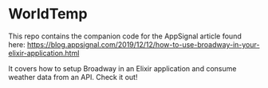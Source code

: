 # WorldTemp

This repo contains the companion code for the AppSignal article found here: https://blog.appsignal.com/2019/12/12/how-to-use-broadway-in-your-elixir-application.html

It covers how to setup Broadway in an Elixir application and consume weather data from an API. Check it out!
